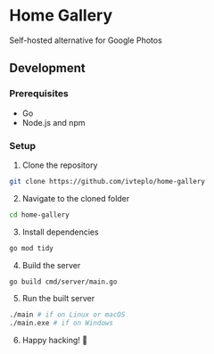 # Home Gallery
Self-hosted alternative for Google Photos

## Development

### Prerequisites

- Go
- Node.js and npm

### Setup

1. Clone the repository

```bash
git clone https://github.com/ivteplo/home-gallery
```

2. Navigate to the cloned folder

```bash
cd home-gallery
```

3. Install dependencies

```bash
go mod tidy
```

4. Build the server

```bash
go build cmd/server/main.go
```

5. Run the built server

```bash
./main # if on Linux or macOS
./main.exe # if on Windows
```

6. Happy hacking! 🎉
